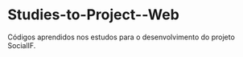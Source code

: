 # Studies-to-Project--Web
Códigos aprendidos nos estudos para o desenvolvimento do projeto SocialIF.
